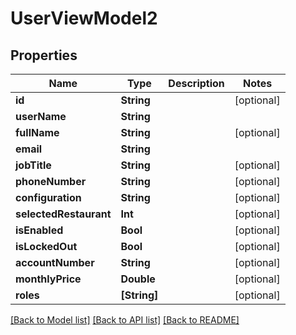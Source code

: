 # UserViewModel2

## Properties
Name | Type | Description | Notes
------------ | ------------- | ------------- | -------------
**id** | **String** |  | [optional] 
**userName** | **String** |  | 
**fullName** | **String** |  | [optional] 
**email** | **String** |  | 
**jobTitle** | **String** |  | [optional] 
**phoneNumber** | **String** |  | [optional] 
**configuration** | **String** |  | [optional] 
**selectedRestaurant** | **Int** |  | [optional] 
**isEnabled** | **Bool** |  | [optional] 
**isLockedOut** | **Bool** |  | [optional] 
**accountNumber** | **String** |  | [optional] 
**monthlyPrice** | **Double** |  | [optional] 
**roles** | **[String]** |  | [optional] 

[[Back to Model list]](../README.md#documentation-for-models) [[Back to API list]](../README.md#documentation-for-api-endpoints) [[Back to README]](../README.md)


